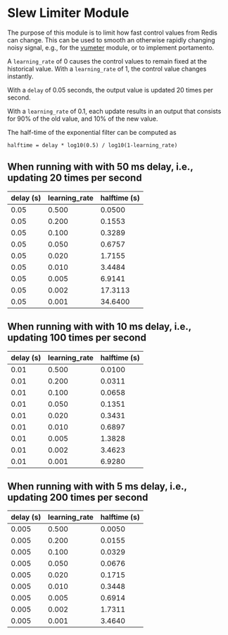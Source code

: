 # Slew Limiter Module

The purpose of this module is to limit how fast control values from Redis can change. This can be used to smooth an otherwise rapidly changing noisy signal, e.g., for the [vumeter](../vumeter) module, or to implement portamento.

A `learning_rate` of 0 causes the control values to remain fixed at the historical value. With a `learning_rate` of 1, the control value changes instantly.

With a `delay` of 0.05 seconds, the output value is updated 20 times per second.

With a `learning_rate` of 0.1, each update results in an output that consists for 90% of the old value, and 10% of the new value.

The half-time of the exponential filter can be computed as

```
halftime = delay * log10(0.5) / log10(1-learning_rate)
```

## When running with with 50 ms delay, i.e., updating 20 times per second

| delay (s)  | learning_rate  | halftime (s) |
|------------|----------------|--------------|
| 0.05       | 0.500          | 0.0500       |
| 0.05       | 0.200          | 0.1553       |
| 0.05       | 0.100          | 0.3289       |
| 0.05       | 0.050          | 0.6757       |
| 0.05       | 0.020          | 1.7155       |
| 0.05       | 0.010          | 3.4484       |
| 0.05       | 0.005          | 6.9141       |
| 0.05       | 0.002          | 17.3113      |
| 0.05       | 0.001          | 34.6400      |

## When running with with 10 ms delay, i.e., updating 100 times per second

| delay (s)  | learning_rate  | halftime (s) |
|------------|----------------|--------------|
| 0.01       | 0.500          | 0.0100       |
| 0.01       | 0.200          | 0.0311       |
| 0.01       | 0.100          | 0.0658       |
| 0.01       | 0.050          | 0.1351       |
| 0.01       | 0.020          | 0.3431       |
| 0.01       | 0.010          | 0.6897       |
| 0.01       | 0.005          | 1.3828       |
| 0.01       | 0.002          | 3.4623       |
| 0.01       | 0.001          | 6.9280       |

## When running with with 5 ms delay, i.e., updating 200 times per second

| delay (s)  | learning_rate  | halftime (s) |
|------------|----------------|--------------|
| 0.005      | 0.500          | 0.0050       |
| 0.005      | 0.200          | 0.0155       |
| 0.005      | 0.100          | 0.0329       |
| 0.005      | 0.050          | 0.0676       |
| 0.005      | 0.020          | 0.1715       |
| 0.005      | 0.010          | 0.3448       |
| 0.005      | 0.005          | 0.6914       |
| 0.005      | 0.002          | 1.7311       |
| 0.005      | 0.001          | 3.4640       |
